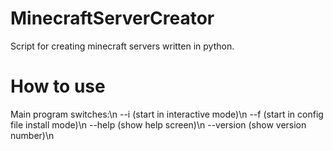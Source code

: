 # MinecraftServerCreator
Script for creating minecraft servers written in python.

# How to use
Main program switches:\n
--i (start in interactive mode)\n
--f (start in config file install mode)\n
--help (show help screen)\n
--version (show version number)\n
